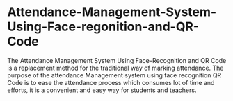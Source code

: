 # Attendance-Management-System-Using-Face-regonition-and-QR-Code
The Attendance Management System Using Face–Recognition and QR Code is a replacement method for the traditional way of marking attendance. The purpose of the attendance Management system using face recognition QR Code is to ease the attendance process which consumes lot of time and efforts, it is a convenient and easy way for students and teachers.
